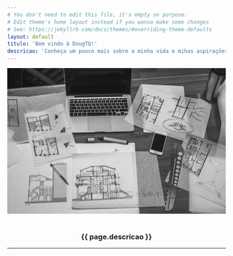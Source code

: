 ```yaml
---
# You don't need to edit this file, it's empty on purpose.
# Edit theme's home layout instead if you wanna make some changes
# See: https://jekyllrb.com/docs/themes/#overriding-theme-defaults
layout: default
titulo: 'Bem vindo à DougTQ!'
descricao: 'Conheça um pouco mais sobre a minha vida e mihas aspirações'
---
```

  <div class="landscape text-center">
    <img src="assets/macbook.jpeg" class="img-fluid" alt="Image">
  </div>
  <br>
  <h3 align="center">{{ page.descricao }}</h3>
  <hr>


